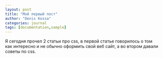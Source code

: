 ```yaml
---
layout: post
title: "Мой первый пост"
author: "Denis Kossa"
categories: journal
tags: [documentation,sample]
---
```


Я сегодня прочел 2 статьи про css, в первой статье говорилось о том как интересно и не обычно оформить свой веб сайт, а во втором давали советы по css.